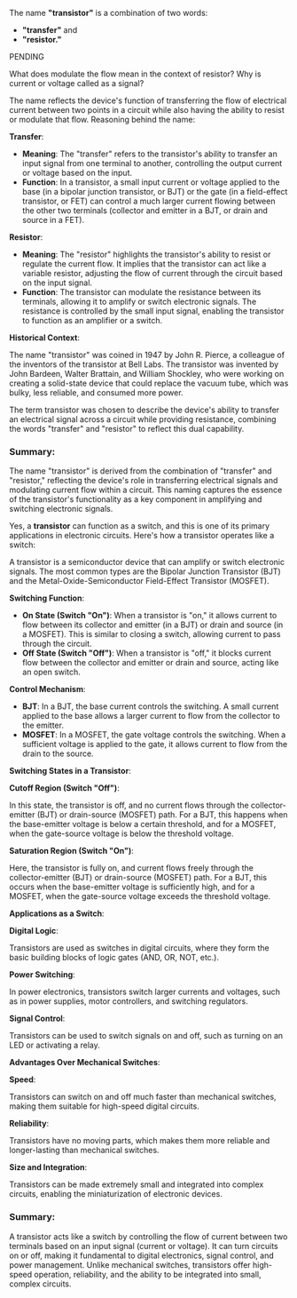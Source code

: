 The name **"transistor"** is a combination of two words:

- **"transfer"** and
- **"resistor."**


PENDING

What does modulate the flow mean in the context of resistor?
Why is current or voltage called as a signal?

The name reflects the device's function of transferring the flow of electrical current between two points in a circuit while also having the ability to resist or modulate that flow. Reasoning behind the name:

**Transfer**:
   - **Meaning**: The "transfer" refers to the transistor's ability to transfer an input signal from one terminal to another, controlling the output current or voltage based on the input.
   - **Function**: In a transistor, a small input current or voltage applied to the base (in a bipolar junction transistor, or BJT) or the gate (in a field-effect transistor, or FET) can control a much larger current flowing between the other two terminals (collector and emitter in a BJT, or drain and source in a FET).

**Resistor**:
   - **Meaning**: The "resistor" highlights the transistor's ability to resist or regulate the current flow. It implies that the transistor can act like a variable resistor, adjusting the flow of current through the circuit based on the input signal.
   - **Function**: The transistor can modulate the resistance between its terminals, allowing it to amplify or switch electronic signals. The resistance is controlled by the small input signal, enabling the transistor to function as an amplifier or a switch.

**Historical Context**:

The name "transistor" was coined in 1947 by John R. Pierce, a colleague of the inventors of the transistor at Bell Labs. The transistor was invented by John Bardeen, Walter Brattain, and William Shockley, who were working on creating a solid-state device that could replace the vacuum tube, which was bulky, less reliable, and consumed more power.

The term transistor was chosen to describe the device's ability to transfer an electrical signal across a circuit while providing resistance, combining the words "transfer" and "resistor" to reflect this dual capability.

### Summary:
The name "transistor" is derived from the combination of "transfer" and "resistor," reflecting the device's role in transferring electrical signals and modulating current flow within a circuit. This naming captures the essence of the transistor's functionality as a key component in amplifying and switching electronic signals.

Yes, a **transistor** can function as a switch, and this is one of its primary applications in electronic circuits. Here's how a transistor operates like a switch:

A transistor is a semiconductor device that can amplify or switch electronic signals. The most common types are the Bipolar Junction Transistor (BJT) and the Metal-Oxide-Semiconductor Field-Effect Transistor (MOSFET).

**Switching Function**:

   - **On State (Switch "On")**: When a transistor is "on," it allows current to flow between its collector and emitter (in a BJT) or drain and source (in a MOSFET). This is similar to closing a switch, allowing current to pass through the circuit.
   - **Off State (Switch "Off")**: When a transistor is "off," it blocks current flow between the collector and emitter or drain and source, acting like an open switch.

**Control Mechanism**:

   - **BJT**: In a BJT, the base current controls the switching. A small current applied to the base allows a larger current to flow from the collector to the emitter.
   - **MOSFET**: In a MOSFET, the gate voltage controls the switching. When a sufficient voltage is applied to the gate, it allows current to flow from the drain to the source.

**Switching States in a Transistor**:

**Cutoff Region (Switch "Off")**:

In this state, the transistor is off, and no current flows through the collector-emitter (BJT) or drain-source (MOSFET) path. For a BJT, this happens when the base-emitter voltage is below a certain threshold, and for a MOSFET, when the gate-source voltage is below the threshold voltage.

**Saturation Region (Switch "On")**:

Here, the transistor is fully on, and current flows freely through the collector-emitter (BJT) or drain-source (MOSFET) path. For a BJT, this occurs when the base-emitter voltage is sufficiently high, and for a MOSFET, when the gate-source voltage exceeds the threshold voltage.

**Applications as a Switch**:

**Digital Logic**:

Transistors are used as switches in digital circuits, where they form the basic building blocks of logic gates (AND, OR, NOT, etc.).

**Power Switching**:

In power electronics, transistors switch larger currents and voltages, such as in power supplies, motor controllers, and switching regulators.

**Signal Control**:

Transistors can be used to switch signals on and off, such as turning on an LED or activating a relay.

**Advantages Over Mechanical Switches**:

**Speed**:

Transistors can switch on and off much faster than mechanical switches, making them suitable for high-speed digital circuits.

**Reliability**:

Transistors have no moving parts, which makes them more reliable and longer-lasting than mechanical switches.

**Size and Integration**:

Transistors can be made extremely small and integrated into complex circuits, enabling the miniaturization of electronic devices.

### Summary:

A transistor acts like a switch by controlling the flow of current between two terminals based on an input signal (current or voltage). It can turn circuits on or off, making it fundamental to digital electronics, signal control, and power management. Unlike mechanical switches, transistors offer high-speed operation, reliability, and the ability to be integrated into small, complex circuits.
